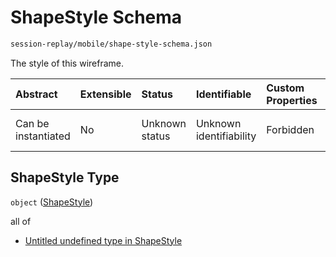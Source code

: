 # ShapeStyle Schema

```txt
session-replay/mobile/shape-style-schema.json
```

The style of this wireframe.

| Abstract            | Extensible | Status         | Identifiable            | Custom Properties | Additional Properties | Access Restrictions | Defined In                                                                                             |
| :------------------ | :--------- | :------------- | :---------------------- | :---------------- | :-------------------- | :------------------ | :----------------------------------------------------------------------------------------------------- |
| Can be instantiated | No         | Unknown status | Unknown identifiability | Forbidden         | Allowed               | none                | [shape-style-schema.json](../out/session-replay/mobile/shape-style-schema.json "open original schema") |

## ShapeStyle Type

`object` ([ShapeStyle](shape-style-schema.md))

all of

* [Untitled undefined type in ShapeStyle](shape-style-schema-allof-0.md "check type definition")
